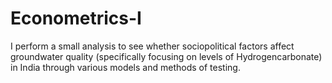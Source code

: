# Econometrics-I

I perform a small analysis to see whether sociopolitical factors affect groundwater quality (specifically focusing on levels of Hydrogencarbonate) in India through various models and methods of testing.

